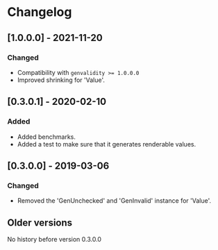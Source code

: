 # Changelog

## [1.0.0.0] - 2021-11-20

### Changed

* Compatibility with `genvalidity >= 1.0.0.0`
* Improved shrinking for 'Value'.

## [0.3.0.1] - 2020-02-10

### Added

* Added benchmarks.
* Added a test to make sure that it generates renderable values.

## [0.3.0.0] - 2019-03-06

### Changed

* Removed the 'GenUnchecked' and 'GenInvalid' instance for 'Value'.

## Older versions

No history before version 0.3.0.0

